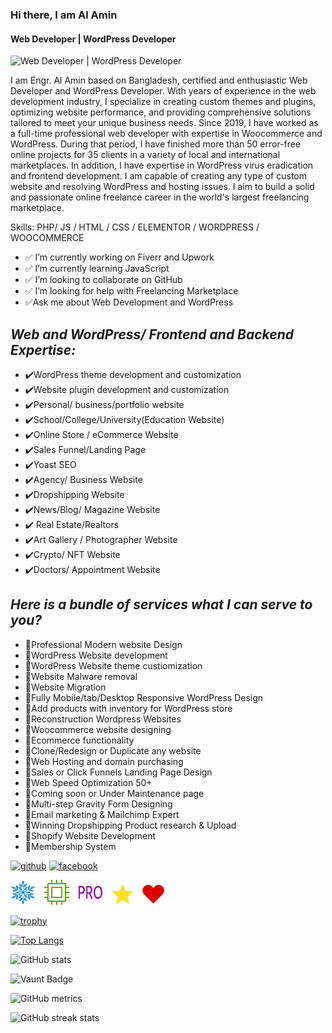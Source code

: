 ### Hi there, I am Al Amin
#### Web Developer | WordPress Developer
![Web Developer | WordPress Developer](https://scontent-sin6-1.xx.fbcdn.net/v/t39.30808-6/441407994_122106266258318119_6971416833882195225_n.png?_nc_cat=107&ccb=1-7&_nc_sid=5f2048&_nc_ohc=uAgxMfaa9kIQ7kNvgGOaZ7_&_nc_ht=scontent-sin6-1.xx&cb_e2o_trans=q&oh=00_AYBLf1qqwR8iPgNiHCpUuKJtJly_G86GHFSpsBmp74WC7A&oe=664E7CDD)

I am Engr. Al Amin based on Bangladesh, certified and enthusiastic Web Developer and WordPress Developer. With years of experience in the web development industry, I specialize in creating custom themes and plugins, optimizing website performance, and providing comprehensive solutions tailored to meet your unique business needs. Since 2019, I have worked as a full-time professional web developer with expertise in Woocommerce and WordPress. During that period, I have finished more than 50 error-free online projects for 35 clients in a variety of local and international marketplaces. 
In addition, I have expertise in WordPress virus eradication and frontend development. I am capable of creating any type of custom website and resolving WordPress and hosting issues. I aim to build a solid and passionate online freelance career in the world's largest freelancing marketplace. 


Skills: PHP/ JS / HTML / CSS / ELEMENTOR / WORDPRESS / WOOCOMMERCE

- ✅ I’m currently working on Fiverr and Upwork 
- ✅ I’m currently learning JavaScript 
- ✅ I’m looking to collaborate on GitHub 
- ✅ I’m looking for help with Freelancing Marketplace 
- ✅Ask me about Web Development and WordPress  

_Web and WordPress/ Frontend and Backend Expertise:_
---------------------------------------------------------------------

- ✔️WordPress theme development and customization
- ✔️Website plugin development and customization
- ✔️Personal/ business/portfolio website
- ✔️School/College/University(Education Website)
- ✔️Online Store / eCommerce Website
- ✔️Sales Funnel/Landing Page
- ✔️Yoast SEO
- ✔️Agency/ Business Website
- ✔️Dropshipping Website
- ✔️News/Blog/ Magazine Website
- ✔️ Real Estate/Realtors
- ✔️Art Gallery / Photographer Website
- ✔️Crypto/ NFT Website
- ✔️Doctors/ Appointment Website

_Here is a bundle of services what I can serve to you?_
----------------------------------------------------------------------
- 🎯Professional Modern website Design
- 🎯WordPress Website development
- 🎯WordPress Website theme custiomization
- 🎯Website Malware removal
- 🎯Website Migration
- 🎯Fully Mobile/tab/Desktop Responsive WordPress Design
- 🎯Add products with inventory for WordPress store
- 🎯Reconstruction Wordpress Websites
- 🎯Woocommerce website designing
- 🎯Ecommerce functionality
- 🎯Clone/Redesign or Duplicate any website
- 🎯Web Hosting and domain purchasing
- 🎯Sales or Click Funnels Landing Page Design
- 🎯Web Speed Optimization 50+
- 🎯Coming soon or Under Maintenance page
- 🎯Multi-step Gravity Form Designing
- 🎯Email marketing & Mailchimp Expert
- 🎯Winning Dropshipping Product research & Upload
- 🎯Shopify Website Development
- 🎯Membership System

[<img src='https://cdn.jsdelivr.net/npm/simple-icons@3.0.1/icons/github.svg' alt='github' height='40'>](https://github.com/https://github.com/alaminoo9)  [<img src='https://cdn.jsdelivr.net/npm/simple-icons@3.0.1/icons/facebook.svg' alt='facebook' height='40'>](https://www.facebook.com/https://www.facebook.com/profile.php?id=61559543593830)  

<a href='https://archiveprogram.github.com/'><img src='https://raw.githubusercontent.com/acervenky/animated-github-badges/master/assets/acbadge.gif' width='40' height='40'></a> <a href='https://docs.github.com/en/developers'><img src='https://raw.githubusercontent.com/acervenky/animated-github-badges/master/assets/devbadge.gif' width='40' height='40'></a> <a href='https://github.com/pricing'><img src='https://raw.githubusercontent.com/acervenky/animated-github-badges/master/assets/pro.gif' width='40' height='40'></a> <a href='https://stars.github.com/'><img src='https://raw.githubusercontent.com/acervenky/animated-github-badges/master/assets/starbadge.gif' width='35' height='35'></a> <a href='https://docs.github.com/en/github/supporting-the-open-source-community-with-github-sponsors'><img src='https://raw.githubusercontent.com/acervenky/animated-github-badges/master/assets/sponsorbadge.gif' width='35' height='35'></a> 

[![trophy](https://github-profile-trophy.vercel.app/?username=https://github.com/alaminoo9)](https://github.com/ryo-ma/github-profile-trophy)

[![Top Langs](https://github-readme-stats.vercel.app/api/top-langs/?username=https://github.com/alaminoo9)](https://github.com/anuraghazra/github-readme-stats)

![GitHub stats](https://github-readme-stats.vercel.app/api?username=https://github.com/alaminoo9&show_icons=true&count_private=true)  

![Vaunt Badge](https://api.vaunt.dev/v1/github/entities/https://github.com/alaminoo9/contributions?format=svg&private=true)  

![GitHub metrics](https://metrics.lecoq.io/https://github.com/alaminoo9)  

![GitHub streak stats](https://streak-stats.demolab.com/?user=https://github.com/alaminoo9)  

